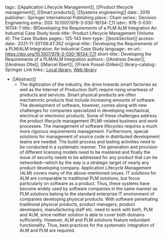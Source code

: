 tags:: [[Application Lifecycle Management]], [[Product lifecycle management]], [[Smart products]], [[Systems engineering]]
date:: 2019
publisher:: Springer International Publishing
place:: Cham
series:: Decision Engineering
extra:: DOI: 10.1007/978-3-030-16134-7_11
isbn:: 978-3-030-16134-7
title:: @Developing the Requirements of a PLM ALM Integration An Industrial Case Study
book-title:: Product Lifecycle Management (Volume 4): The Case Studies
pages:: 125-143
item-type:: [[bookSection]]
access-date:: 2021-11-30T06:47:35Z
original-title:: Developing the Requirements of a PLM/ALM Integration: An Industrial Case Study
language:: en
url:: https://doi.org/10.1007/978-3-030-16134-7_11
short-title:: Developing the Requirements of a PLM/ALM Integration
authors:: [[Andreas Deuter]], [[Andreas Otte]], [[Marcel Ebert]], [[Frank Possel-Dölken]]
library-catalog:: Springer Link
links:: [Local library](zotero://select/library/items/WNFD7LPW), [Web library](https://www.zotero.org/users/6520516/items/WNFD7LPW)

- [[Abstract]]
	- The digitization of the industry, the drive towards smart factories as well as the Internet of Production (IoP) require rising smartness of products and services. Smart physical products are often mechatronic products that include increasing amounts of software. The development of software, however, comes along with new challenges for companies specialized in developing mechanical, electrical or electronic products. Some of these challenges address the product lifecycle management (PLM)-related business and work processes. The management of software lifecycles requires a much more rigorous requirements management. Furthermore, special solutions for management of source code in distributed development teams are needed. The build-process and testing activities need to be conducted in a systematic manner. The generation and provision of different licensing models need to be mastered and finally the issue of security needs to be addressed for any product that can be networked—which by the way is a strategic target of nearly any product developing company. Application Lifecycle Management (ALM) covers many of the above-mentioned issues. IT solutions for ALM are comparable to traditional PLM solutions, but focus particularly on software as a product. Thus, these systems have become widely used by software companies in the same manner as PLM solutions belong to the standard enterprise IT environment of companies developing physical products. With software penetrating traditional physical products, product managers, product developers, manufacturing staff etc. need to work with both, PLM and ALM, since neither solution is able to cover both domains sufficiently. However, ALM and PLM solutions feature redundant functionality. Thus, best practices for the systematic integration of ALM and PLM are required.